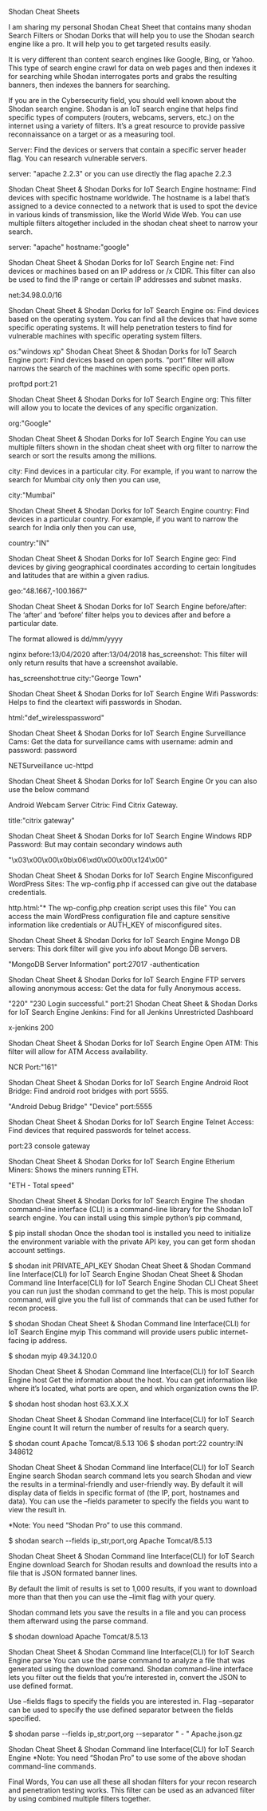 Shodan Cheat Sheets

I am sharing my personal Shodan Cheat Sheet that contains many shodan Search Filters or Shodan Dorks that will help you to use the Shodan search engine like a pro. It will help you to get targeted results easily.

It is very different than content search engines like Google, Bing, or Yahoo. This type of search engine crawl for data on web pages and then indexes it for searching while Shodan interrogates ports and grabs the resulting banners, then indexes the banners for searching.

If you are in the Cybersecurity field, you should well known about the Shodan search engine. Shodan is an IoT search engine that helps find specific types of computers (routers, webcams, servers, etc.) on the internet using a variety of filters. It’s a great resource to provide passive reconnaissance on a target or as a measuring tool.


Server:
Find the devices or servers that contain a specific server header flag. You can research vulnerable servers.

server: "apache 2.2.3"
or you can use directly the flag apache 2.2.3

Shodan Cheat Sheet & Shodan Dorks for IoT Search Engine
hostname:
Find devices with specific hostname worldwide. The hostname is a label that’s assigned to a device connected to a network that is used to spot the device in various kinds of transmission, like the World Wide Web. You can use multiple filters altogether included in the shodan cheat sheet to narrow your search.

server: "apache" hostname:"google"

Shodan Cheat Sheet & Shodan Dorks for IoT Search Engine
net:
Find devices or machines based on an IP address or /x CIDR. This filter can also be used to find the IP range or certain IP addresses and subnet masks.

net:34.98.0.0/16

Shodan Cheat Sheet & Shodan Dorks for IoT Search Engine
os:
Find devices based on the operating system. You can find all the devices that have some specific operating systems. It will help penetration testers to find for vulnerable machines with specific operating system filters.

os:"windows xp"
Shodan Cheat Sheet & Shodan Dorks for IoT Search Engine
port:
Find devices based on open ports. “port” filter will allow narrows the search of the machines with some specific open ports.

proftpd port:21

Shodan Cheat Sheet & Shodan Dorks for IoT Search Engine
org:
This filter will allow you to locate the devices of any specific organization.

org:"Google"

Shodan Cheat Sheet & Shodan Dorks for IoT Search Engine
You can use multiple filters shown in the shodan cheat sheet with org filter to narrow the search or sort the results among the millions.

city:
Find devices in a particular city. For example, if you want to narrow the search for Mumbai city only then you can use,

city:"Mumbai"

Shodan Cheat Sheet & Shodan Dorks for IoT Search Engine
country:
Find devices in a particular country. For example, if you want to narrow the search for India only then you can use,

country:"IN"

Shodan Cheat Sheet & Shodan Dorks for IoT Search Engine
geo:
Find devices by giving geographical coordinates according to certain longitudes and latitudes that are within a given radius.

geo:"48.1667,-100.1667"

Shodan Cheat Sheet & Shodan Dorks for IoT Search Engine
before/after:
The ‘after’ and ‘before’ filter helps you to devices after and before a particular date.

The format allowed is dd/mm/yyyy

nginx before:13/04/2020 after:13/04/2018
has_screenshot:
This filter will only return results that have a screenshot available.

has_screenshot:true city:"George Town"

Shodan Cheat Sheet & Shodan Dorks for IoT Search Engine
Wifi Passwords:
Helps to find the cleartext wifi passwords in Shodan.

html:"def_wirelesspassword"


Shodan Cheat Sheet & Shodan Dorks for IoT Search Engine
Surveillance Cams:
Get the data for surveillance cams with username: admin and password: password

NETSurveillance uc-httpd


Shodan Cheat Sheet & Shodan Dorks for IoT Search Engine
Or you can also use the below command

Android Webcam Server
Citrix:
Find Citrix Gateway.

title:"citrix gateway"


Shodan Cheat Sheet & Shodan Dorks for IoT Search Engine
Windows RDP Password:
But may contain secondary windows auth

"\x03\x00\x00\x0b\x06\xd0\x00\x00\x124\x00"


Shodan Cheat Sheet & Shodan Dorks for IoT Search Engine
Misconfigured WordPress Sites:
The wp-config.php if accessed can give out the database credentials.

http.html:"* The wp-config.php creation script uses this file"
You can access the main WordPress configuration file and capture sensitive information like credentials or AUTH_KEY of misconfigured sites.


Shodan Cheat Sheet & Shodan Dorks for IoT Search Engine
Mongo DB servers:
This dork filter will give you info about Mongo DB servers.

"MongoDB Server Information" port:27017 -authentication


Shodan Cheat Sheet & Shodan Dorks for IoT Search Engine
FTP servers allowing anonymous access:
Get the data for fully Anonymous access.

"220" "230 Login successful." port:21
Shodan Cheat Sheet & Shodan Dorks for IoT Search Engine
Jenkins:
Find for all Jenkins Unrestricted Dashboard

x-jenkins 200


Shodan Cheat Sheet & Shodan Dorks for IoT Search Engine
Open ATM:
This filter will allow for ATM Access availability.

NCR Port:"161"


Shodan Cheat Sheet & Shodan Dorks for IoT Search Engine
Android Root Bridge:
Find android root bridges with port 5555.

"Android Debug Bridge" "Device" port:5555


Shodan Cheat Sheet & Shodan Dorks for IoT Search Engine
Telnet Access:
Find devices that required passwords for telnet access.

port:23 console gateway


Shodan Cheat Sheet & Shodan Dorks for IoT Search Engine
Etherium Miners:
Shows the miners running ETH.

"ETH - Total speed"

Shodan Cheat Sheet & Shodan Dorks for IoT Search Engine
The shodan command-line interface (CLI) is a command-line library for the Shodan IoT search engine. You can install using this simple python’s pip command,

$  pip install shodan
Once the shodan tool is installed you need to initialize the environment variable with the private API key, you can get form shodan account settings.

$  shodan init PRIVATE_API_KEY
Shodan Cheat Sheet & Shodan Command line Interface(CLI) for IoT Search Engine
Shodan Cheat Sheet & Shodan Command line Interface(CLI) for IoT Search Engine
Shodan CLI Cheat Sheet
you can run just the shodan command to get the help. This is most popular command, will give you the full list of commands that can be used futher for recon process.

$  shodan
Shodan Cheat Sheet & Shodan Command line Interface(CLI) for IoT Search Engine
myip
This command will provide users public internet-facing ip address.

$ shodan myip
 49.34.120.0


Shodan Cheat Sheet & Shodan Command line Interface(CLI) for IoT Search Engine
host
Get the information about the host. You can get information like where it’s located, what ports are open, and which organization owns the IP.

$  shodan host shodan host 63.X.X.X


Shodan Cheat Sheet & Shodan Command line Interface(CLI) for IoT Search Engine
count
It will return the number of results for a search query.

$  shodan count Apache Tomcat/8.5.13
 106
$  shodan port:22 country:IN
 348612


Shodan Cheat Sheet & Shodan Command line Interface(CLI) for IoT Search Engine
search
Shodan search command lets you search Shodan and view the results in a terminal-friendly and user-friendly way. By default it will display data of fields in specific format of (the IP, port, hostnames and data). You can use the –fields parameter to specify the fields you want to view the result in.

*Note: You need “Shodan Pro” to use this command.

$  shodan search --fields ip_str,port,org Apache Tomcat/8.5.13


Shodan Cheat Sheet & Shodan Command line Interface(CLI) for IoT Search Engine
download
Search for Shodan results and download the results into a file that is JSON formated banner lines.

By default the limit of results is set to 1,000 results, if you want to download more than that then you can use the –limit flag with your query.

Shodan command lets you save the results in a file and you can process them afterward using the parse command.

$  shodan download Apache Tomcat/8.5.13


Shodan Cheat Sheet & Shodan Command line Interface(CLI) for IoT Search Engine
parse
You can use the parse command to analyze a file that was generated using the download command. Shodan command-line interface lets you filter out the fields that you’re interested in, convert the JSON to use defined format.

Use –fields flags to specify the fields you are interested in. Flag –separator can be used to specify the use defined separator between the fields specified.

$  shodan parse --fields ip_str,port,org --separator " - " Apache.json.gz


Shodan Cheat Sheet & Shodan Command line Interface(CLI) for IoT Search Engine
*Note: You need “Shodan Pro” to use some of the above shodan command-line commands.

Final Words,
You can use all these all shodan filters for your recon research and penetration testing works. This filter can be used as an advanced filter by using combined multiple filters together.

